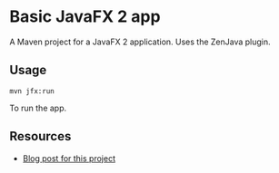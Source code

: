 # Basic JavaFX 2 app

A Maven project for a JavaFX 2 application.
Uses the ZenJava plugin.

## Usage

    mvn jfx:run

To run the app.


## Resources

- [Blog post for this project](http://rockhoppertech.com/blog/fxarchetype)



